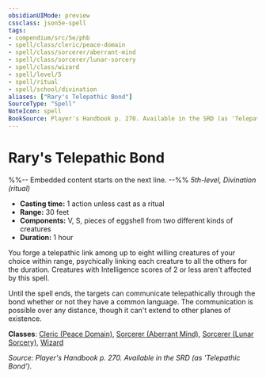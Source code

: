 ```yaml
---
obsidianUIMode: preview
cssclass: json5e-spell
tags:
- compendium/src/5e/phb
- spell/class/cleric/peace-domain
- spell/class/sorcerer/aberrant-mind
- spell/class/sorcerer/lunar-sorcery
- spell/class/wizard
- spell/level/5
- spell/ritual
- spell/school/divination
aliases: ["Rary's Telepathic Bond"]
SourceType: "Spell"
NoteIcon: spell
BookSource: Player's Handbook p. 270. Available in the SRD (as 'Telepathic Bond').
---
```

# Rary's Telepathic Bond
%%-- Embedded content starts on the next line. --%%
*5th-level, Divination (ritual)*  

- **Casting time:** 1 action unless cast as a ritual
- **Range:** 30 feet
- **Components:** V, S, pieces of eggshell from two different kinds of creatures
- **Duration:** 1 hour

You forge a telepathic link among up to eight willing creatures of your choice within range, psychically linking each creature to all the others for the duration. Creatures with Intelligence scores of 2 or less aren't affected by this spell.

Until the spell ends, the targets can communicate telepathically through the bond whether or not they have a common language. The communication is possible over any distance, though it can't extend to other planes of existence.

**Classes**: [Cleric (Peace Domain)](/2-Mechanics/CLI/classes/cleric-peace-domain-tce.md), [Sorcerer (Aberrant Mind)](/2-Mechanics/CLI/classes/sorcerer-aberrant-mind-tce.md), [Sorcerer (Lunar Sorcery)](/2-Mechanics/CLI/classes/sorcerer-lunar-sorcery-dsotdq.md), [Wizard](/2-Mechanics/CLI/classes/wizard.md)

*Source: Player's Handbook p. 270. Available in the SRD (as 'Telepathic Bond').*